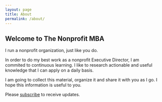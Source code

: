 ```yaml
---
layout: page
title: About
permalink: /about/
---
```


## Welcome to The Nonprofit MBA
I run a nonprofit organization, just like you do.

In order to do my best work as a nonprofit Executive Director, I am commited to continuous learning. I like to research actionable and useful knowledge that I can apply on a daily basis.

I am going to collect this material, organize it and share it with you as I go. I hope this information is useful to you.

Please [subscribe][mailchimp] to receive updates.

[mailchimp]: http://eepurl.com/cCHplb
